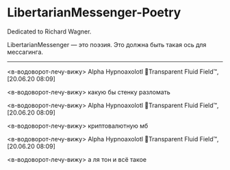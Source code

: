 # LibertarianMessenger-Poetry

Dedicated to Richard Wagner.

LibertarianMessenger — это поэзия. Это должна быть такая ось для мессагинга.

***

<в-водоворот-лечу-вижу> Alpha Hypnoaxolotl 🧐Transparent Fluid Field™, [20.06.20 08:09]

<в-водоворот-лечу-вижу> какую бы стенку разломать

<в-водоворот-лечу-вижу> Alpha Hypnoaxolotl 🧐Transparent Fluid Field™, [20.06.20 08:09]

<в-водоворот-лечу-вижу> криптовалютную мб

<в-водоворот-лечу-вижу> Alpha Hypnoaxolotl 🧐Transparent Fluid Field™, [20.06.20 08:09]

<в-водоворот-лечу-вижу> а ля тон и всё такое
